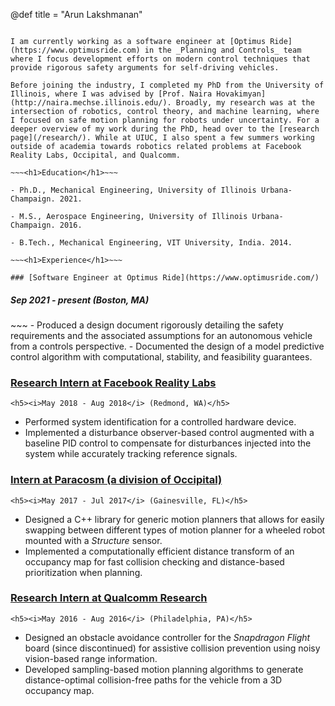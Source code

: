 @def title = "Arun Lakshmanan"

~~~<h1>About Me</h1>~~~

I am currently working as a software engineer at [Optimus Ride](https://www.optimusride.com) in the _Planning and Controls_ team where I focus development efforts on modern control techniques that provide rigorous safety arguments for self-driving vehicles.

Before joining the industry, I completed my PhD from the University of Illinois, where I was advised by [Prof. Naira Hovakimyan](http://naira.mechse.illinois.edu/). Broadly, my research was at the intersection of robotics, control theory, and machine learning, where I focused on safe motion planning for robots under uncertainty. For a deeper overview of my work during the PhD, head over to the [research page](/research/). While at UIUC, I also spent a few summers working outside of academia towards robotics related problems at Facebook Reality Labs, Occipital, and Qualcomm.

~~~<h1>Education</h1>~~~

- Ph.D., Mechanical Engineering, University of Illinois Urbana-Champaign. 2021.

- M.S., Aerospace Engineering, University of Illinois Urbana-Champaign. 2016.

- B.Tech., Mechanical Engineering, VIT University, India. 2014.

~~~<h1>Experience</h1>~~~

### [Software Engineer at Optimus Ride](https://www.optimusride.com/)
~~~
<h5><i>Sep 2021 - present</i> (Boston, MA)</h5>
~~~
- Produced a design document rigorously detailing the safety requirements and the associated assumptions for an autonomous vehicle from a controls perspective.
- Documented the design of a model predictive control algorithm with computational, stability, and feasibility guarantees.

### [Research Intern at Facebook Reality Labs](https://about.facebook.com/realitylabs/)
~~~
<h5><i>May 2018 - Aug 2018</i> (Redmond, WA)</h5>
~~~
- Performed system identification for a controlled hardware device.
- Implemented a disturbance observer-based control augmented with a baseline PID control to compensate for disturbances injected into the system while accurately tracking reference signals.

### [Intern at Paracosm (a division of Occipital)](https://occipital.com/)
~~~
<h5><i>May 2017 - Jul 2017</i> (Gainesville, FL)</h5>
~~~
- Designed a C++ library for generic motion planners that allows for easily swapping between different types of motion planner for a wheeled robot mounted with a _Structure_ sensor.
- Implemented a computationally efficient distance transform of an occupancy map for fast collision checking and distance-based prioritization when planning.

### [Research Intern at Qualcomm Research](https://www.qualcomm.com/research)
~~~
<h5><i>May 2016 - Aug 2016</i> (Philadelphia, PA)</h5>
~~~
- Designed an obstacle avoidance controller for the _Snapdragon Flight_ board (since discontinued) for assistive collision prevention using noisy vision-based range information.
- Developed sampling-based motion planning algorithms to generate distance-optimal collision-free paths for the vehicle from a 3D occupancy map.
<!-- The software was designed to be as computationally efficient as possible to run seamlessly on the Snapdragon 801 chipset. -->
